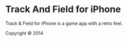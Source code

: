 Track And Field for iPhone
=========

Track & Field for iPhone is a game app with a retro feel.

Copyright © 2014